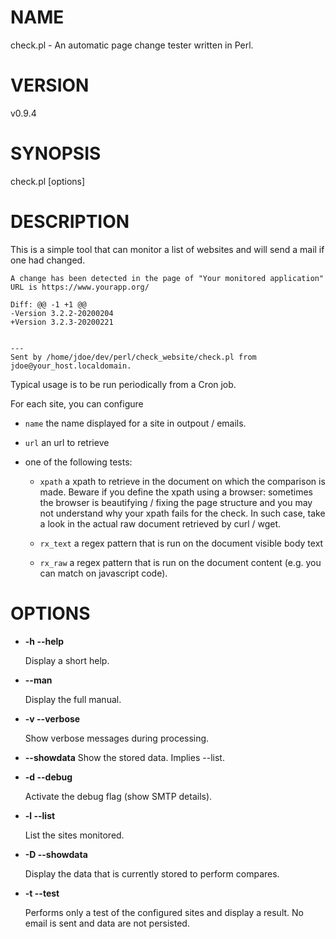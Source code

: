# NAME

check.pl - An automatic page change tester written in Perl.

# VERSION

v0.9.4

# SYNOPSIS

check.pl \[options\]

# DESCRIPTION

This is a simple tool that can monitor a list of websites and will send a mail if one had changed.

    A change has been detected in the page of "Your monitored application"
    URL is https://www.yourapp.org/
    
    Diff: @@ -1 +1 @@
    -Version 3.2.2-20200204
    +Version 3.2.3-20200221
    
    
    ---
    Sent by /home/jdoe/dev/perl/check_website/check.pl from jdoe@your_host.localdomain.

Typical usage is to be run periodically from a Cron job.

For each site, you can configure

- `name` the name displayed for a site in outpout / emails.

- `url` an url to retrieve

- one of the following tests:

    - `xpath` a xpath to retrieve in the document on which the comparison is made. Beware if you define the xpath using a browser: sometimes the browser is beautifying / fixing the page structure and you may not understand why your xpath fails for the check. In such case, take a look in the actual raw document retrieved by curl / wget.
    
    - `rx_text` a regex pattern that is run on the document visible body text
    
    - `rx_raw` a regex pattern that is run on the document content (e.g. you can match on javascript code).

# OPTIONS

- **-h --help**

    Display a short help.

- **--man**

    Display the full manual.

- **-v --verbose**

    Show verbose messages during processing.

- **--showdata**
    Show the stored data. Implies --list.

- **-d --debug**

    Activate the debug flag (show SMTP details).

- **-l --list**

    List the sites monitored.

- **-D --showdata**

    Display the data that is currently stored to perform compares.

- **-t --test**

    Performs only a test of the configured sites and display a result. No email is sent and data are not persisted.
